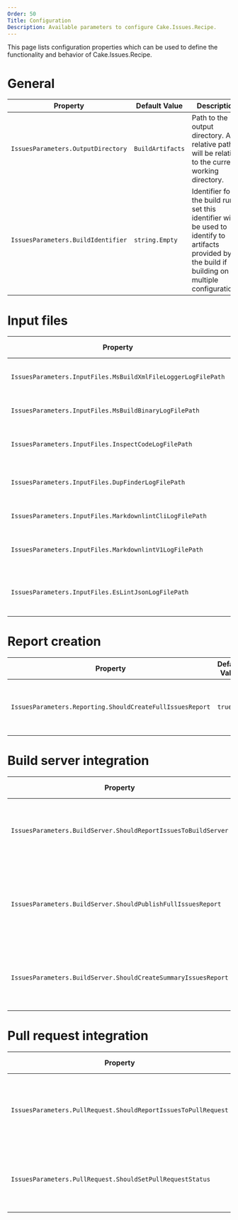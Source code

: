 ```yaml
---
Order: 50
Title: Configuration
Description: Available parameters to configure Cake.Issues.Recipe.
---
```


This page lists configuration properties which can be used to define the functionality
and behavior of Cake.Issues.Recipe.

# General

| Property                                           | Default Value    | Description                                                                                                                                              |
|----------------------------------------------------|------------------|----------------------------------------------------------------------------------------------------------------------------------------------------------|
| `IssuesParameters.OutputDirectory`                 | `BuildArtifacts` | Path to the output directory. A relative path will be relative to the current working directory.                                                         |
| `IssuesParameters.BuildIdentifier`                 | `string.Empty`   | Identifier for the build run. If set this identifier will be used to identify to artifacts provided by the build if building on multiple configurations. |

# Input files

| Property                                                      | Default Value | Description                                                           |
|---------------------------------------------------------------|---------------|-----------------------------------------------------------------------|
| `IssuesParameters.InputFiles.MsBuildXmlFileLoggerLogFilePath` | `null`        | Path to the MSBuild log file created by XmlFileLogger.                |
| `IssuesParameters.InputFiles.MsBuildBinaryLogFilePath`        | `null`        | Path to the MSBuild binary log file.                                  |
| `IssuesParameters.InputFiles.InspectCodeLogFilePath`          | `null`        | Path to the JetBrains InspectCode log file.                           |
| `IssuesParameters.InputFiles.DupFinderLogFilePath`            | `null`        | Path to the JetBrains dupFinder log file.                             |
| `IssuesParameters.InputFiles.MarkdownlintCliLogFilePath`      | `null`        | Path to the markdownlint-cli log file.                                |
| `IssuesParameters.InputFiles.MarkdownlintV1LogFilePath`       | `null`        | Path to the markdownlint log file in version 1.                       |
| `IssuesParameters.InputFiles.EsLintJsonLogFilePath`           | `null`        | Path to the ESLint log file generated by the [ESLint json formatter]. |

[ESLint json formatter]: https://eslint.org/docs/user-guide/formatters/#json

# Report creation

| Property                                                   | Default Value | Description                                             |
|------------------------------------------------------------|---------------|---------------------------------------------------------|
| `IssuesParameters.Reporting.ShouldCreateFullIssuesReport`  | `true`        | Indicates whether full issues report should be created. |

# Build server integration

| Property                                                       | Default Value | Description                                                                               |
|----------------------------------------------------------------|---------------|-------------------------------------------------------------------------------------------|
| `IssuesParameters.BuildServer.ShouldReportIssuesToBuildServer` | `true`        | Indicates whether issues should be reported to the build server.                          |
| `IssuesParameters.BuildServer.ShouldPublishFullIssuesReport`   | `true`        | Indicates whether full issues report should be published as artifact to the build system. |
| `IssuesParameters.BuildServer.ShouldCreateSummaryIssuesReport` | `true`        | Indicates whether summary issues report should be created.                                |

# Pull request integration

| Property                                                       | Default Value | Description                                                             |
|----------------------------------------------------------------|---------------|-------------------------------------------------------------------------|
| `IssuesParameters.PullRequest.ShouldReportIssuesToPullRequest` | `true`        | Indicates whether issues should be reported to the pull request system. |
| `IssuesParameters.PullRequest.ShouldSetPullRequestStatus`      | `true`        | Indicates whether a status on the pull request should be set.           |
